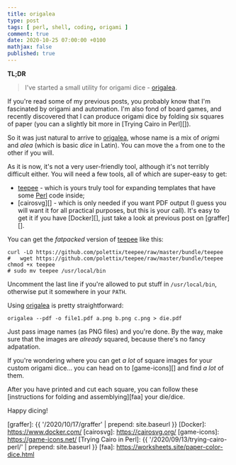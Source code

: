 ```yaml
---
title: origalea
type: post
tags: [ perl, shell, coding, origami ]
comment: true
date: 2020-10-25 07:00:00 +0100
mathjax: false
published: true
---
```


**TL;DR**

> I've started a small utility for origami dice - [origalea][].

If you're read some of my previous posts, you probably know that I'm
fascinated by origami and automation. I'm also fond of board games, and
recently discovered that I can produce origami dice by folding six
squares of paper (you can a slightly bit more in [Trying Cairo in
Perl][]).

So it was just natural to arrive to [origalea][], whose name is a mix of
*orig*mi and *alea* (which is basic *dice* in Latin). You can move the
`a` from one to the other if you will.

As it is now, it's not a very user-friendly tool, although it's not
terribly difficult either. You will need a few tools, all of which are
super-easy to get:

- [teepee][] - which is yours truly tool for expanding templates that
  have some [Perl][] code inside;
- [cairosvg][] - which is only needed if you want PDF output (I guess
  you will want it for all practical purposes, but this is your call).
  It's easy to get it if you have [Docker][], just take a look at
  previous post on [graffer][].

You can get the *fatpacked* version of [teepee][] like this:

```shell
curl -LO https://github.com/polettix/teepee/raw/master/bundle/teepee
#   wget https://github.com/polettix/teepee/raw/master/bundle/teepee
chmod +x teepee
# sudo mv teepee /usr/local/bin
```

Uncomment the last line if you're allowed to put stuff in
`/usr/local/bin`, otherwise put it somewhere in your `PATH`.

Using [origalea][] is pretty straightforward:

```shell
origalea --pdf -o file1.pdf a.png b.png c.png > die.pdf
```

Just pass image names (as PNG files) and you're done. By the way, make
sure that the images are *already* squared, because there's no fancy
adpatation.

If you're wondering where you can get *a lot* of square images for your
custom origami dice... you can head on to [game-icons][] and find *a
lot* of them.

After you have printed and cut each square, you can follow these
[instructions for folding and assemblying][faa] your die/dice.

Happy dicing!

[origalea]: https://gitlab.com/polettix/origalea
[teepee]: https://github.polettix.it/teepee/
[Perl]: https://www.perl.org/
[graffer]: {{ '/2020/10/17/graffer' | prepend: site.baseurl }}
[Docker]: https://www.docker.com/
[cairosvg]: https://cairosvg.org/
[game-icons]: https://game-icons.net/
[Trying Cairo in Perl]: {{ '/2020/09/13/trying-cairo-perl/' | prepend: site.baseurl }}
[faa]: https://worksheets.site/paper-color-dice.html
